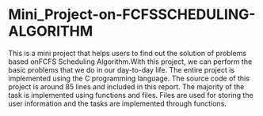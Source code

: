 # Mini_Project-on-FCFSSCHEDULING-ALGORITHM
This is a mini project that helps users to find out the solution of problems based onFCFS Scheduling Algorithm.With this project, we can perform the basic problems that we do in our day-to-day life. The entire project is implemented using the C programming language. The source code of this project is around 85 lines and included in this report. The majority of the task is implemented using functions and files. Files are used for storing the user information and the tasks are implemented through functions.
